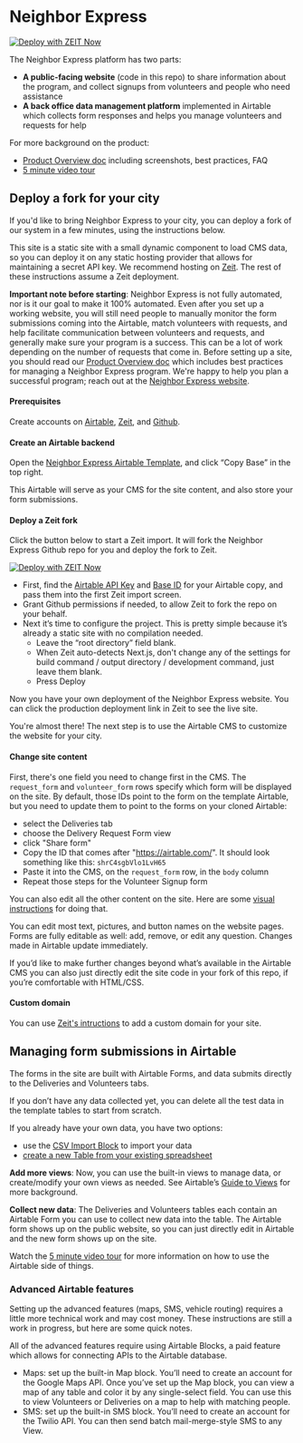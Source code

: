 # Neighbor Express
[![Deploy with ZEIT Now](https://zeit.co/button)](https://zeit.co/import/project?template=https://github.com/usdigitalresponse/neighbor-express)

The Neighbor Express platform has two parts:

* **A public-facing website** (code in this repo) to share information about the program, and collect signups from volunteers and people who need assistance
* **A back office data management platform** implemented in Airtable which collects form responses and helps you manage volunteers and requests for help

For more background on the product:

* [Product Overview doc](https://docs.google.com/document/d/14coib0p7LP3Twk1alY17d7uwVq1cxAEtijeUonnJnqY/edit#) including screenshots, best practices, FAQ
* [5 minute video tour](https://www.loom.com/share/dabb2f47de454b8c86992db4fabae228)

## Deploy a fork for your city

If you'd like to bring Neighbor Express to your city, you can deploy a fork of our system in a few minutes, using the instructions below.

This site is a static site with a small dynamic component to load CMS data, so you can deploy it on any static hosting provider that allows for maintaining a secret API key. We recommend hosting on [Zeit](https://zeit.co/). The rest of these instructions assume a Zeit deployment.

**Important note before starting**: Neighbor Express is not fully automated, nor is it our goal to make it 100% automated. Even after you set up a working website, you will still need people
to manually monitor the form submissions coming into the Airtable, match volunteers
with requests, and help facilitate communication between volunteers and requests,
and generally make sure your program is a success.
This can be a lot of work depending on the number of requests that come in.
Before setting up a site, you should read our [Product Overview doc](https://docs.google.com/document/d/14coib0p7LP3Twk1alY17d7uwVq1cxAEtijeUonnJnqY/edit#) which includes
best practices for managing a Neighbor Express program.
We're happy to help you plan a successful program; reach out at the [Neighbor Express website](https://neighborexpress.org/bring-to-my-city).

#### Prerequisites

Create accounts on [Airtable](https://airtable.com), [Zeit](https://zeit.co/), and [Github](https://github.com).

#### Create an Airtable backend

Open the [Neighbor Express Airtable Template](https://airtable.com/shrUWmppqhdNK9Ij9), and click “Copy Base” in the top right.

This Airtable will serve as your CMS for the site content, and also store your form submissions.

#### Deploy a Zeit fork

Click the button below to start a Zeit import. It will fork the Neighbor Express Github repo for you and deploy the fork to Zeit.

[![Deploy with ZEIT Now](https://zeit.co/button)](https://zeit.co/import/project?template=https://github.com/usdigitalresponse/neighbor-express)

* First, find the [Airtable API Key](https://support.airtable.com/hc/en-us/articles/219046777-How-do-I-get-my-API-key-) and [Base ID](https://community.airtable.com/t/what-is-the-app-id-where-do-i-find-it/2984) for your Airtable copy, and pass them into the first Zeit import screen.
* Grant Github permissions if needed, to allow Zeit to fork the repo on your behalf.
* Next it’s time to configure the project. This is pretty simple because it’s already a static site with no compilation needed.
  * Leave the “root directory” field blank.
  * When Zeit auto-detects Next.js, don't change any of the settings for build command / output directory / development command, just leave them blank.
  * Press Deploy

Now you have your own deployment of the Neighbor Express website. You can click the production deployment link in Zeit to see the live site.

You're almost there! The next step is to use the Airtable CMS to customize the website for your city.

#### Change site content

First, there's one field you need to change first in the CMS. The `request_form`
and `volunteer_form` rows specify which form will be displayed on the site.
By default, those IDs point to the form on the template Airtable,
but you need to update them to point to the forms on your cloned Airtable:

* select the Deliveries tab
* choose the Delivery Request Form view
* click "Share form"
* Copy the ID that comes after "https://airtable.com/". It should look something like this: `shrC4sgbVlo1LvH65`
* Paste it into the CMS, on the `request_form` row, in the `body` column
* Repeat those steps for the Volunteer Signup form

You can also edit all the other content on the site. Here are some [visual instructions](https://whimsical.com/LE8KPDkxRb1gB9GzuX8Qz2#7YNFXnKbYjZZjCn41Cg3J) for doing that.

You can edit most text, pictures, and button names on the website pages. Forms are fully editable as well: add, remove, or edit any question. Changes made in Airtable update immediately.

If you’d like to make further changes beyond what’s available in the Airtable CMS you can also just directly edit the site code in your fork of this repo, if you’re comfortable with HTML/CSS.

#### Custom domain

You can use [Zeit's intructions](https://zeit.co/docs/v2/custom-domains) to add a custom domain for your site.

## Managing form submissions in Airtable

The forms in the site are built with Airtable Forms, and data submits directly to the Deliveries and Volunteers tabs.

If you don’t have any data collected yet, you can delete all the test data in the template tables to start from scratch.

If you already have your own data, you have two options:

* use the [CSV Import Block](https://support.airtable.com/hc/en-us/articles/115013249187-CSV-import-block) to import your data
* [create a new Table from your existing spreadsheet](https://support.airtable.com/hc/en-us/articles/203313915-Creating-a-new-table-in-an-existing-base-via-CSV-spreadsheet-import)

**Add more views**: Now, you can use the built-in views to manage data, or create/modify your own views as needed. See Airtable’s [Guide to Views](https://support.airtable.com/hc/en-us/articles/202624989-Guide-to-views) for more background.

**Collect new data**: The Deliveries and Volunteers tables each contain an Airtable Form you can use to collect new data into the table. The Airtable form shows up on the public website, so you can just directly edit in Airtable and the new form shows up on the site.

Watch the [5 minute video tour](https://www.loom.com/share/dabb2f47de454b8c86992db4fabae228) for more information on how to use the Airtable side of things.

### Advanced Airtable features

Setting up the advanced features (maps, SMS, vehicle routing) requires a little more technical work and may cost money. These instructions are still a work in progress, but here are some quick notes.

All of the advanced features require using Airtable Blocks, a paid feature which allows for connecting APIs to the Airtable database.

* Maps: set up the built-in Map block. You’ll need to create an account for the Google Maps API. Once you’ve set up the Map block, you can view a map of any table and color it by any single-select field. You can use this to view Volunteers or Deliveries on a map to help with matching people.
* SMS: set up the built-in SMS block. You’ll need to create an account for the Twilio API. You can then send batch mail-merge-style SMS to any View.
